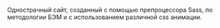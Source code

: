 Однострачный сайт, созданный с помощью препроцессора Sass, по методологии БЭМ и с использованием различной css анимации.

